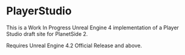 PlayerStudio
============

This is a Work In Progress Unreal Engine 4 implementation of a Player Studio draft site for PlanetSide 2.

Requires Unreal Engine 4.2 Official Release and above.
